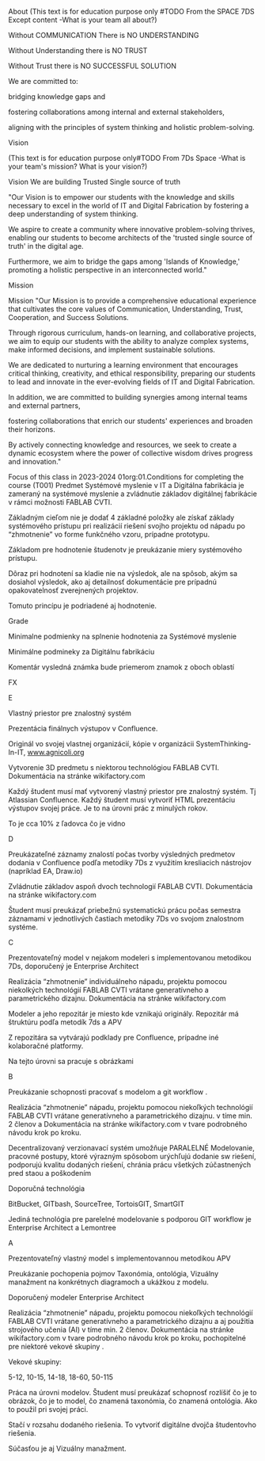 About
(This text is for education purpose only #TODO From the SPACE 7DS Except content -What is your team all about?)

Without COMMUNICATION      There is NO UNDERSTANDING

Without Understanding there is NO TRUST

Without Trust there is NO SUCCESSFUL SOLUTION 

We are committed  to:

 bridging knowledge gaps and

fostering collaborations among internal and external stakeholders, 

aligning with the principles of system thinking and holistic problem-solving.

 



 

Vision 

(This text is for education purpose only#TODO From 7Ds Space -What is your team's mission? What is your vision?)

Vision
We are building Trusted Single source of truth

"Our Vision is to empower our students with the knowledge and skills necessary to excel in the world of IT and Digital Fabrication by fostering a deep understanding of system thinking. 

We aspire to create a community where innovative problem-solving thrives, enabling our students to become architects of the  'trusted single source of truth' in the digital age. 

Furthermore, we aim to bridge the gaps among 'Islands of Knowledge,' promoting a holistic perspective in an interconnected world."

 


Mission

Mission
"Our Mission is to provide a comprehensive educational experience that cultivates the core values of Communication, Understanding, Trust, Cooperation, and Success Solutions.

 Through rigorous curriculum, hands-on learning, and collaborative projects, we aim to equip our students with the ability to analyze complex systems, make informed decisions, and implement sustainable solutions. 

We are dedicated to nurturing a learning environment that encourages critical thinking, creativity, and ethical responsibility, preparing our students to lead and innovate in the ever-evolving fields of IT and Digital Fabrication.

In addition, we are committed to building synergies among internal teams and external partners, 

fostering collaborations that enrich our students' experiences and broaden their horizons. 

By actively connecting knowledge and resources, we seek to create a dynamic ecosystem where the power of collective wisdom drives progress and innovation."

 


Focus of this class in 2023-2024
01org:01.Conditions for completing the course (T001)
Predmet Systémové myslenie v IT a Digitálna fabrikácia je zameraný na systémové myslenie a zvládnutie základov digitálnej fabrikácie v rámci možnosti FABLAB CVTI. 

Základným cieľom nie je dodať 4 základné položky ale získať základy systémového prístupu pri realizácií riešení svojho projektu od nápadu po “zhmotnenie” vo forme funkčného vzoru, prípadne prototypu.

Základom pre hodnotenie študenotv je preukázanie miery systémového prístupu.

Dôraz pri hodnotení sa kladie nie na výsledok, ale na spôsob, akým sa dosiahol výsledok, ako aj detailnosť dokumentácie pre prípadnú opakovatelnosť zverejnených projektov.

Tomuto princípu je podriadené aj hodnotenie.

Grade

Minimalne podmienky na splnenie hodnotenia za Systémové myslenie

Minimálne podmineky za Digitálnu fabrikáciu

Komentár
vysledná známka bude priemerom znamok z oboch oblastí

FX

 

 

 

 

E

Vlastný priestor pre znalostný systém

Prezentácia finálnych výstupov v Confluence.

Originál vo svojej vlastnej organizácií, kópie v organizácii SystemThinking-In-IT, www.agnicoli.org

Vytvorenie  3D predmetu s niektorou technológiou FABLAB CVTI.
Dokumentácia na  stránke wikifactory.com 

Každý študent musí mať vytvorený vlastný priestor pre znalostný systém. Tj Atlassian Confluence. Každý študent musí vytvoriť HTML prezentáciu výstupov svojej práce. Je to na úrovni prác z minulých rokov.

To je cca 10% z ľadovca čo je vidno

D

Preukázateľné záznamy znalostí počas tvorby výsledných predmetov dodania v Confluence podľa metodiky 7Ds z  využitím kresliacich nástrojov (napríklad EA, Draw.io)

Zvládnutie základov aspoň dvoch technologií FABLAB CVTI.
Dokumentácia na stránke wikifactory.com 

Študent musí preukázať priebežnú systematickú prácu počas semestra záznamami v jednotlivých častiach metodiky 7Ds vo svojom znalostnom systéme.

C

Prezentovateľný model v nejakom modeleri s implementovanou metodikou 7Ds, doporučený je Enterprise Architect

Realizácia “zhmotnenie” individuálneho nápadu, projektu pomocou niekolkých technológií  FABLAB CVTI vrátane generatívneho a parametrického dizajnu.
Dokumentácia na stránke wikifactory.com 

Modeler a jeho repozitár je miesto kde vznikajú originály. Repozitár má štruktúru podľa metodík 7ds a APV

Z repozitára sa vytvárajú podklady pre Confluence, prípadne iné kolaboračné platformy.

Na tejto úrovni sa pracuje s obrázkami

B

Preukázanie schopnosti pracovať s modelom a git workflow .

Realizácia “zhmotnenie”  nápadu, projektu pomocou niekoľkých technológií FABLAB   CVTI  vrátane generatívneho a parametrického dizajnu.
v tíme min. 2 členov a Dokumentácia na stránke wikifactory.com v tvare podrobného návodu krok po kroku.

Decentralizovaný verzionavací systém umožňuje PARALELNÉ Modelovanie, pracovné postupy, ktoré výrazným spôsobom urýchľujú dodanie sw riešení, podporujú kvalitu dodaných riešení, chránia prácu všetkých zúčastnených pred staou a poškodením

Doporučná technológia

BitBucket, GITbash, SourceTree, TortoisGIT, SmartGIT

Jediná technológia pre parelelné modelovanie s podporou GIT workflow je Enterprise Architect a Lemontree

A

Prezentovateľný vlastný model s implementovannou metodikou APV

Preukázanie pochopenia pojmov Taxonómia, ontológia, Vizuálny manažment na konkrétnych diagramoch a ukážkou z modelu.

Doporučený modeler Enterprise Architect

 

Realizácia “zhmotnenie”  nápadu, projektu pomocou niekoľkých technológií FABLAB   CVTI vrátane generatívneho a parametrického dizajnu a aj použitia strojového učenia (AI)
v tíme min. 2 členov.
Dokumentácia na stránke wikifactory.com v tvare podrobného návodu krok po kroku, pochopitelné pre niektoré vekové skupiny .

Vekové skupiny:

5-12, 10-15, 14-18, 18-60, 50-115

Práca na úrovni modelov. Študent musí preukázať schopnosť rozlíšiť čo je to obrázok, čo je to model, čo znamená taxonómia, čo znamená ontológia. Ako to použil pri svojej práci.

Stačí v rozsahu dodaného riešenia. To vytvoriť digitálne dvojča študentovho riešenia.

Súčasťou je aj Vizuálny manažment.